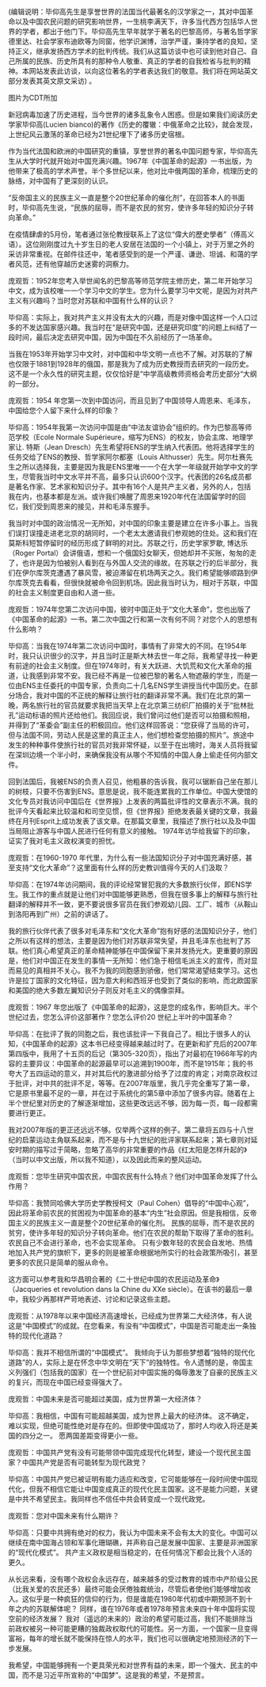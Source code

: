 (编辑说明：毕仰高先生是享誉世界的法国当代最著名的汉学家之一，其对中国革命以及中国农民问题的研究影响世界，一生桃李满天下，许多当代西方包括华人世界的学者，都出于他门下。毕仰高先生早年就学于著名的巴黎高师，与著名哲学家德里达、社会学家布迪欧等为同窗，他学识渊博，治学严谨，秉持学者的良知，坚持正义，继承发扬西方学术的批判传统。我们从这篇访谈中也可读到他对自己、自己所属的民族、历史所具有的那种令人敬重、真正的学者的自我检省与批判的精神。本网站发表此访谈，以向这位著名的学者表达我们的敬意。我们将在网站英文部分发表其英文原文采访) 。

图片为CDT所加

新冠病毒加速了历史进程，当今世界的诸多乱象令人困惑。但是如果我们阅读历史学家毕仰高(Lucien bianco)的著作《历史的覆辙：中俄革命之比较》，就会发现，上世纪风云激荡的革命已经为21世纪埋下了诸多历史宿根。

作为当代法国和欧洲的中国研究的重镇，享誉世界的著名中国问题专家，毕仰高先生从大学时代就开始对中国充满兴趣。1967年《中国革命的起源》一书出版，为他带来了极高的学术声誉。半个多世纪以来，他对比中俄两国的革命，梳理历史的脉络，对中国有了更深刻的认识。

“反帝国主义的民族主义一直是整个20世纪革命的催化剂”，在回答本人的书面时，毕仰高先生说，“民族的屈辱，而不是农民的贫穷，使许多年轻的知识分子转向革命。”

在疫情肆虐的5月份，笔者通过张伦教授联系上了这位“偉大的歷史學者”（傅高义语）。这位刚刚度过九十岁生日的老人安居在法国的一个小镇上，对于万里之外的采访非常重视。在邮件往还中，笔者感受到的是一个严谨、谦逊、坦诚、和蔼的学者风范，还有他穿越历史迷雾的洞察力。

庞观哲：1952年您考入举世闻名的巴黎高等师范学院主修历史，第二年开始学习中文，成为该校唯一一个学习中文的学生。您为什么要学习中文呢，是因为对共产主义有兴趣吗？当时您对苏联和中国有什么样的认识？

毕仰高：实际上，我对共产主义并没有太大的兴趣，而是对像中国这样一个人口过多的不发达国家感兴趣。我当时在“是研究中国，还是研究印度”的问题上纠结了一段时间，最后决定去研究中国，因为中国在不久前经历了一场革命。

当我在1953年开始学习中文时，对中国和中华文明一点也不了解。对苏联的了解也仅限于1881到1928年的俄国，那是我为了成为历史教授而去研究的一段历史。这不是一个永久性的研究主题，仅仅恰好是“中学高级教师资格会考历史部分“大纲的一部分。

庞观哲：1954 年您第一次到中国访问，⽽且见到了中国领导人周恩来、⽑泽东，中国给您个人留下来什么样的印象？

毕仰高：1954年我第一次访问中国是由“中法友谊协会”组织的。作为巴黎高等师范学校（Ecole Normale Supérieure，缩写为ENS）的校友，协会主席、地理学家让. 特斯（Jean Dresch）先生希望将ENS的学生纳入代表团。他将选择学生的任务交给了ENS的教授、哲学家阿尔都塞（Louis Althusser）先生。阿尔杜赛先生之所以选择我，主要是因为我是ENS里唯一一个在大学一年级就开始学中文的学生，尽管我当时中文水平并不高，最多只认识600个汉字。代表团的26名成员都是著名作家、艺术家和知识分子。其中有16个人是共产主义者，另外的人，包括我在内，也基本都是左派。或许我们唤醒了周恩来1920年代在法国留学时的回忆，我们受到周恩来的接见，并和毛泽东握手。

我当时对中国的政治情况一无所知，对中国的印象主要是建立在许多小事上。当我们误打误撞走进老北京的胡同时，一个老太太邀请我们参观她的住处。这和我们在莫斯科短暂停留时的经历形成了鲜明的对比。苏联之行，历史学家罗歇, 博达乐（Roger Portal）会讲俄语，想和一个俄国妇女聊天，但她却并不买账，匆匆的走了，也许是因为怕被别人看到在与外国人交流的缘故。在苏联之行的后半部分，我们在伊尔库茨克遭遇了暴风雪，被迫滞留在机场两天之久。我们希望能够顺路到伊尔库茨克去看看，但很快就被命令回到机场。因此我当时认为，相对于苏联，中国的社会主义制度更自由和人道一些。

庞观哲：1974年您第二次访问中国，彼时中国正处于“文化大革命”，您也出版了《中国革命的起源》一书。第二次中国之行和第一次有何不同？对您个⼈的思想有什么影响？

毕仰高：当我在1974年第二次访问中国时，事情有了非常大的不同。在1954年时，我只认识很少的汉字，并且当时正是斯大林去世一年之际，我希望寻找一种更有前途的社会主义制度。但在1974年时，有关大跃进、大饥荒和文化大革命的报道，让我感到非常不安。我已经不再是一位被巴黎的著名人物遮蔽的学生，而是一位由ENS主任委托的中国专家，负责向二十几名ENS学生讲授当代中国历史。在部分场合，我对中国的不正统的解释让旅行社的翻译非常不满。我们在北京的第一晚，两名旅行社的官员就要求我把当天早上在北京第三纺织厂拍摄的关于“批林批孔”运动标语的照片还给他们。我回应说，我们曾问过他们是否可以拍摄和照相，并得到了“革委会”副主任的积极回应。他们这样回答说：“您获得了当局的许可，但与法国不同，劳动人民是这里的真正主人，他们想检查您拍摄的照片”。旅途中发生的种种事件使旅行社的官员对我非常怀疑，以至于在出境时，海关人员将我留在深圳边境一个半小时，来确保我没有从哪个不知情的中国人身上偷走任何内部文件。

回到法国后，我被ENS的负责人召见，他粗暴的告诉我，我可以锯断自己坐在那儿的树枝，只要不伤害到ENS。意思是说，我不能连累我的工作单位。中国大使馆的文化专员对我访问中国后在《世界报》上发表的两篇批评性的文章表示不满。我的批评今天看起来比较温和和司空见惯，但《世界报》拒绝发表最关键的文章，我最终在月刊Esprit上成功发表了该文章。在那篇文章里，我描述了旅行社以及及中国当局阻止游客与中国人民进行任何有意义的接触。 1974年访华给我留下的印象，证实了我对毛主义政权演变的担忧。

庞观哲：在1960-1970 年代⾥，为什么有⼀些法国知识分⼦对中国充满好感，甚⾄⽀持“⽂化⼤⾰命”？这⾥⾯有什么样的历史教训值得今天的⼈们汲取？

毕仰高：在1974年访问期间，我的评论经常冒犯我的大多数旅行伙伴，即ENS学生。我工作的重点就是让他们对中国能够更熟悉，但我在很多事上的解释与旅行社翻译的解释并不一致，更不要说很多官员在我们参观幼儿园、工厂、城市（从鞍山到洛阳再到广州）之前的讲话了。

我的旅行伙伴代表了很多对毛泽东和“文化大革命”抱有好感的法国知识分子，他们之所以有这样的想法，主要是因为他们对苏联非常失望，并且毛泽东也批判了苏联。他们真心希望真正的革命精神能够在中国保留下来并发扬光大。更重要的原因是，他们对中国正在发生的事情一无所知：他们急于相信毛派主义的宣传，而对显而易见的真相并不关心。我不为我的同胞感到骄傲，他们常常渴望结束学习。这也许是拉丁国家的文化特征，因为意大利和西班牙也受到了类似的影响，而北欧国家和美国的绝大多数左翼知识分子则反对毛主义的偶像崇拜。

庞观哲：1967 年您出版了《中国⾰命的起源》，这是您的成名作，影响巨⼤。半个世纪过去，您怎么评价这部著作？您怎么评价20 世纪上半叶的中国⾰命？

毕仰高：在批评了我的同胞之后，我也该批评一下我自己了。相比于很多人的认知，《中国革命的起源》这本书已经变得越来越过时了。在更新和扩充后的2007年第四版中，我用了十五页的后记（第305-320页），指出了对最初在1966年写的内容的主要异议：中国革命的起源最早可以追溯到1900年，而不是1915年；我的书夸大了五四运动的意义，并对其后代的激进部分给予了过度的肯定；对南京政权过于批评，对中共的批评不足，等等。在2007年版里，我几乎完全重写了第一章，它是原书里最不足的一章，并在过于系统化的第5章中添加了很多内容。随着在上半个世纪里对历史的了解逐渐增加，这些更改远远不够，因为每一页，每一段都需要进行更正。

我对2007年版的更正还远远不够。仅举两个这样的例子。第二章将五四与十八世纪的启蒙运动主角联系起来，而不是与十九世纪的批评家联系起来；第七章则对延安时期的描写过于简略，忽略了高华的非常重要的作品《红太阳是怎样升起的》（当时以中文出版，所以我不知道），以及因此而来的整风运动。

庞观哲：您毕⽣研究中国农民，中国农民有什么特点？他们对中国⾰命发挥了什么作⽤？

毕仰高：我赞同哈佛大学历史学教授柯文（Paul Cohen）倡导的“中国中心观”，因此将革命前农民的贫困视为中国革命的基本“内生”社会原因。但是我相信，反帝国主义的民族主义一直是整个20世纪革命的催化剂。 民族的屈辱，而不是农民的贫穷，使许多年轻的知识分子转向革命。他们在农民的帮助下取得了革命的胜利。 农民自己不会进行革命，也不会实现革命。 只有少数年轻的农民会自发地、热情地加入共产党的旗帜下，更多的则是被革命根据地所实行的社会政策所吸引，甚至更多的农民只是简单的服从命令。

这方面可以参考我和华昌明合著的《二十世纪中国的农民运动及革命》（Jacqueries et revolution dans la Chine du XXe siècle）。在该书的最后一章中，我较少再那样严苛地表述、讨论和记录这些主题。

庞观哲：从1978年以来中国经济高速增长，已经成为世界第二大经济体，有人说这是“中国模式”的成就。在您看来，有没有“中国模式”，中国是否可能走出一条独特的现代化道路？

毕仰高：我并不相信所谓的“中国模式”。 我倾向于认为那些梦想着“独特的现代化道路”的人，实际上是在怀念中华文明在“天下”的独特性。令人遗憾的是，帝国主义列强们（包括我的国家）在一个世纪前对中国实施的侮辱激发了自豪的民族主义的复兴，而现在中国已经变得强大了。

庞观哲：中国未来是否可能超过美国，成为世界第一大经济体？

毕仰高：我相信，中国有可能超越美国，成为世界上最大的经济体。 这不确定，难以实现，但绝可能性绝对是存在的。但即使中国成功了，那时人均收入将还是美国的四分之一。 愿两国差距变得更小一些。

庞观哲：中国共产党有没有可能带领中国完成现代化转型，建设一个现代民主国家？中国共产党是否有可能转型为现代政党？

毕仰高：中国共产党已被证明有能力适应和改变，它可能能够在一段时间使中国现代化，但我不相信它能让中国变成真正的现代化民主国家。这不是能力问题，关键是中共不希望民主。我同样也不信任中共会转变成一个现代政党。

庞观哲：您对中国未来有什么期许？

毕仰高：只要中共拥有绝对的权力，我认为中国未来不会有太大的变化。中国可以继续在南中国海占领和军事化珊瑚礁，并声称自己是发展中国家、主要是非洲国家的“现代化模式”。 共产主义政权是相当稳定的，在任何情况下都会比我个人活的更久。

从长远来看，没有哪个政权会永远存在，越来越多的受过教育的城市中产阶级公民（比我关爱的农民还多）最终可能会厌倦独裁统治，尽管后者使他们能够增加收入。这似乎是一种疯狂的信仰的行为，但是谁能在1980年代初或中期预测不到十年之内的苏联解体呢？ 同样，谁在1976年或者1978年预言未来四十年中国将实现空前的经济发展？ 我对（遥远的未来的）政治的希望可能过高，我们不能排除当前政权被另一种可能更糟的独裁政权取代的可能性。另一方面，一个国家一旦变得富裕，每年的增长就不能保持在惊人的水平，我们也可以很确定地预测经济的下一步发展。

我希望，中国能够拥有一个更具荣光和对世界有益的未来，即一个强大、民主的中国，而不是习近平所宣称的“中国梦”。这是我的希望，不是预言。 
